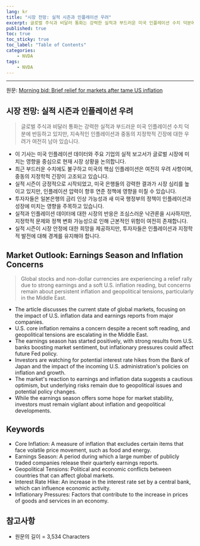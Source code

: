 ```yaml
---
lang: kr
title: "시장 전망: 실적 시즌과 인플레이션 우려"
excerpt: 글로벌 주식과 비달러 통화는 강력한 실적과 부드러운 미국 인플레이션 수치 덕분에 반등하고 있지만, 지속적인 인플레이션과 중동의 지정학적 긴장에 대한 우려가 여전히 남아 있습니다.
published: true
toc: true
toc_sticky: true
toc_label: "Table of Contents"
categories:
    - NVDA
tags:
    - NVDA
---
```


---

  원문: [Morning bid: Brief relief for markets after tame US inflation](https://www.investing.com/news/economy-news/brief-relief-for-markets-after-tame-us-inflation-3815640)

## 시장 전망: 실적 시즌과 인플레이션 우려

> 글로벌 주식과 비달러 통화는 강력한 실적과 부드러운 미국 인플레이션 수치 덕분에 반등하고 있지만, 지속적인 인플레이션과 중동의 지정학적 긴장에 대한 우려가 여전히 남아 있습니다.


- 이 기사는 미국 인플레이션 데이터와 주요 기업의 실적 보고서가 글로벌 시장에 미치는 영향을 중심으로 현재 시장 상황을 논의합니다.
- 최근 부드러운 수치에도 불구하고 미국의 핵심 인플레이션은 여전히 우려 사항이며, 중동의 지정학적 긴장이 고조되고 있습니다.
- 실적 시즌이 긍정적으로 시작되었고, 미국 은행들의 강력한 결과가 시장 심리를 높이고 있지만, 인플레이션 압력이 향후 연준 정책에 영향을 미칠 수 있습니다.
- 투자자들은 일본은행의 금리 인상 가능성과 새 미국 행정부의 정책이 인플레이션과 성장에 미치는 영향을 주목하고 있습니다.
- 실적과 인플레이션 데이터에 대한 시장의 반응은 조심스러운 낙관론을 시사하지만, 지정학적 문제와 정책 변화 가능성으로 인해 근본적인 위험이 여전히 존재합니다.
- 실적 시즌이 시장 안정에 대한 희망을 제공하지만, 투자자들은 인플레이션과 지정학적 발전에 대해 경계를 유지해야 합니다.

## Market Outlook: Earnings Season and Inflation Concerns

> Global stocks and non-dollar currencies are experiencing a relief rally due to strong earnings and a soft U.S. inflation reading, but concerns remain about persistent inflation and geopolitical tensions, particularly in the Middle East.


- The article discusses the current state of global markets, focusing on the impact of U.S. inflation data and earnings reports from major companies.
- U.S. core inflation remains a concern despite a recent soft reading, and geopolitical tensions are escalating in the Middle East.
- The earnings season has started positively, with strong results from U.S. banks boosting market sentiment, but inflationary pressures could affect future Fed policy.
- Investors are watching for potential interest rate hikes from the Bank of Japan and the impact of the incoming U.S. administration's policies on inflation and growth.
- The market's reaction to earnings and inflation data suggests a cautious optimism, but underlying risks remain due to geopolitical issues and potential policy changes.
- While the earnings season offers some hope for market stability, investors must remain vigilant about inflation and geopolitical developments.

## Keywords

- Core Inflation: A measure of inflation that excludes certain items that face volatile price movement, such as food and energy.
- Earnings Season: A period during which a large number of publicly traded companies release their quarterly earnings reports.
- Geopolitical Tensions: Political and economic conflicts between countries that can affect global markets.
- Interest Rate Hike: An increase in the interest rate set by a central bank, which can influence economic activity.
- Inflationary Pressures: Factors that contribute to the increase in prices of goods and services in an economy.

## 참고사항

- 원문의 길이 = 3,534 Characters

